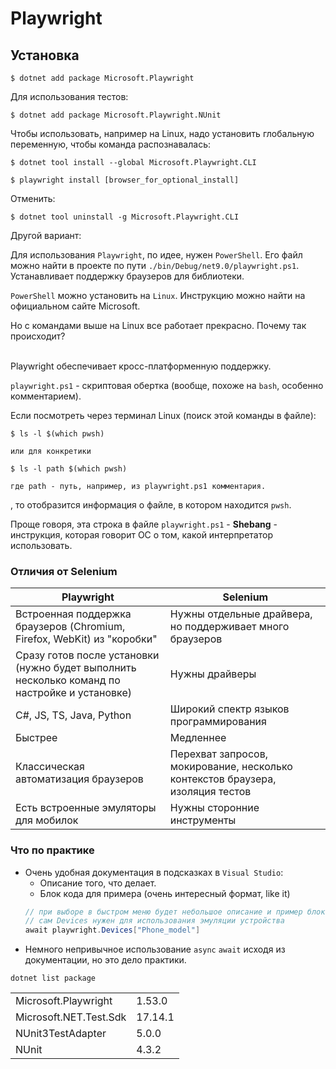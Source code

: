 # Playwright

## Установка
```
$ dotnet add package Microsoft.Playwright
```

Для использования тестов:
```
$ dotnet add package Microsoft.Playwright.NUnit
```

Чтобы использовать, например на Linux, надо установить глобальную переменную, чтобы команда распознавалась:
```
$ dotnet tool install --global Microsoft.Playwright.CLI

$ playwright install [browser_for_optional_install]
```

Отменить:
```
$ dotnet tool uninstall -g Microsoft.Playwright.CLI
```

Другой вариант:

Для использования `Playwright`, по идее, нужен `PowerShell`. Его файл можно найти в проекте по пути `./bin/Debug/net9.0/playwright.ps1`. Устанавливает поддержку браузеров для библиотеки.

`PowerShell` можно установить на `Linux`. Инструкцию можно найти на официальном сайте Microsoft.

Но с командами выше на Linux все работает прекрасно. Почему так происходит?

\
Playwright обеспечивает кросс-платформенную поддержку.

`playwright.ps1` - скриптовая обертка (вообще, похоже на `bash`, особенно комментарием).

Если посмотреть через терминал Linux (поиск этой команды в файле):
```
$ ls -l $(which pwsh)

или для конкретики

$ ls -l path $(which pwsh)

где path - путь, например, из playwright.ps1 комментария.
```
, то отобразится информация о файле, в котором находится `pwsh`.

Проще говоря, эта строка в файле `playwright.ps1` - **Shebang** - инструкция, которая говорит ОС о том, какой интерпретатор использовать.


### Отличия от Selenium
|Playwright|Selenium|
|-|-|
|Встроенная поддержка браузеров (Chromium, Firefox, WebKit) из "коробки"|Нужны отдельные драйвера, но поддерживает много браузеров|
|Сразу готов после установки (нужно будет выполнить несколько команд по настройке и установке)|Нужны драйверы|
|C#, JS, TS, Java, Python|Широкий спектр языков программирования|
|Быстрее|Медленнее|
|Классическая автоматизация браузеров|Перехват запросов, мокирование, несколько контекстов браузера, изоляция тестов|
|Есть встроенные эмуляторы для мобилок|Нужны сторонние инструменты|

### Что по практике

- Очень удобная документация в подсказках в `Visual Studio`:
    - Описание того, что делает.
    - Блок кода для примера (очень интересный формат, like it)
    ```cs
    // при выборе в быстром меню будет небольшое описание и пример блока кода
    // сам Devices нужен для использования эмуляции устройства 
    await playwright.Devices["Phone_model"]
    ```
- Немного непривычное использование `async` `await` исходя из документации, но это дело практики.

```
dotnet list package
```

|||
|-|-|
|Microsoft.Playwright|1.53.0|
|Microsoft.NET.Test.Sdk|17.14.1|
|NUnit3TestAdapter|5.0.0|
|NUnit|4.3.2|